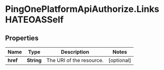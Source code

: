 # PingOnePlatformApiAuthorize.LinksHATEOASSelf

## Properties

Name | Type | Description | Notes
------------ | ------------- | ------------- | -------------
**href** | **String** | The URI of the resource. | [optional] 


